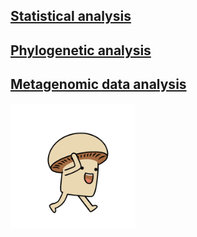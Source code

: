 ## [Statistical analysis](statistical_analysis.md)

## [Phylogenetic analysis](Phylogenetic_analysis.md)

## [Metagenomic data analysis](metagenomic_analysis.md)

<img src=walking_mushroom.gif width=200px>
